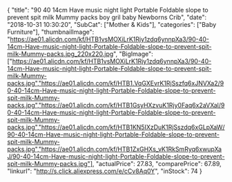 {
	"title": "90 40 14cm Have music night light Portable Foldable slope to prevent spit milk Mummy packs boy gril baby Newborns Crib",
	"date": "2018-10-31 10:30:20",
	"SubCat": ["Mother & Kids"],
	"categories": ["Baby Furniture"],
	"thumbnailImage": "https://ae01.alicdn.com/kf/HTB1vsMOXiLrK1Rjy1zdq6ynnpXa3/90-40-14cm-Have-music-night-light-Portable-Foldable-slope-to-prevent-spit-milk-Mummy-packs.jpg_220x220.jpg",
	"BigImage": ["https://ae01.alicdn.com/kf/HTB1vsMOXiLrK1Rjy1zdq6ynnpXa3/90-40-14cm-Have-music-night-light-Portable-Foldable-slope-to-prevent-spit-milk-Mummy-packs.jpg","https://ae01.alicdn.com/kf/HTB1.VqGXEvrK1RjSszfq6xJNVXa2/90-40-14cm-Have-music-night-light-Portable-Foldable-slope-to-prevent-spit-milk-Mummy-packs.jpg","https://ae01.alicdn.com/kf/HTB1GsyHXzvuK1Rjy0Faq6x2aVXal/90-40-14cm-Have-music-night-light-Portable-Foldable-slope-to-prevent-spit-milk-Mummy-packs.jpg","https://ae01.alicdn.com/kf/HTB1KN5IXzDuK1RjSszdq6xGLpXaW/90-40-14cm-Have-music-night-light-Portable-Foldable-slope-to-prevent-spit-milk-Mummy-packs.jpg","https://ae01.alicdn.com/kf/HTB1ZxGHXs_vK1RkSmRyq6xwupXaJ/90-40-14cm-Have-music-night-light-Portable-Foldable-slope-to-prevent-spit-milk-Mummy-packs.jpg"],
	"actualPrice": 27.83,
	"comparePrice": 67.89,
	"linkurl": "http://s.click.aliexpress.com/e/cCv8Aq0Y",
	"inStock": 74
}
